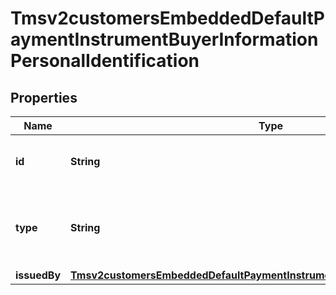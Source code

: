 
# Tmsv2customersEmbeddedDefaultPaymentInstrumentBuyerInformationPersonalIdentification

## Properties
Name | Type | Description | Notes
------------ | ------------- | ------------- | -------------
**id** | **String** | The value of the identification type.  |  [optional]
**type** | **String** | The type of the identification.  Valid values:   - driver license  |  [optional]
**issuedBy** | [**Tmsv2customersEmbeddedDefaultPaymentInstrumentBuyerInformationIssuedBy**](Tmsv2customersEmbeddedDefaultPaymentInstrumentBuyerInformationIssuedBy.md) |  |  [optional]



